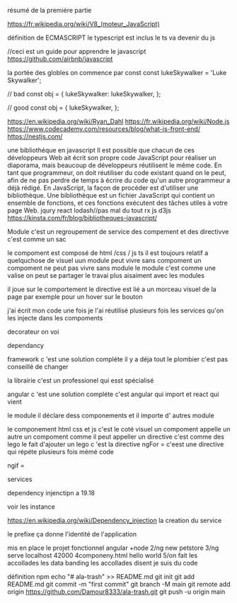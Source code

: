 résumé de la premiére partie




https://fr.wikipedia.org/wiki/V8_(moteur_JavaScript)




définition de ECMASCRIPT 
le typescript est inclus le ts va devenir du js 

//ceci est un guide pour apprendre le javascript 
https://github.com/airbnb/javascript


la portée des globles
on commence par const 
const lukeSkywalker = 'Luke Skywalker';

// bad
const obj = {
  lukeSkywalker: lukeSkywalker,
};

// good
const obj = {
  lukeSkywalker,
};

https://en.wikipedia.org/wiki/Ryan_Dahl
https://fr.wikipedia.org/wiki/Node.js
https://www.codecademy.com/resources/blog/what-is-front-end/
https://nestjs.com/


<!-- 2 eme cours -->

une bibliothéque en javascript 
Il est possible que chacun de ces développeurs Web ait écrit son propre code JavaScript pour réaliser un diaporama, mais beaucoup de développeurs réutilisent le même code. En tant que programmeur, on doit réutiliser du code existant quand on le peut, afin de ne pas perdre de temps à écrire du code qu'un autre programmeur a déjà rédigé.
En JavaScript, la façon de procéder est d'utiliser une bibliothèque. Une bibliothèque est un fichier JavaScript qui contient un ensemble de fonctions, et ces fonctions exécutent des tâches utiles à votre page Web.
jqury
react
lodash//pas mal  du tout 
rx js
d3js
https://kinsta.com/fr/blog/bibliotheques-javascript/


Module c'est un regroupement de service des compement et des directivve  c'est comme un sac 

le compoment est composé de html /css / js ts  il est toujours relatif  a quelquchose de visuel
 uun module peut vivre sans compoment 
 un compoment ne peut pas vivre sans module 
 le module c'est comme une valise 
 on peut se partager le travai plus aisaiment avec les modules 

 <!-- directives -->
 il joue sur le  comportement
le directive  est lié  a un morceau visuel de la page 
par exemple pour un hover sur le bouton


<!-- service -->
j'ai  écrit mon code une fois je l'ai réutilisé plusieurs fois 
les services qu'on les injecte dans les compoments 

<!-- 3eme cours  -->

decorateur 
on voi

dependancy
 

 framework c 'est une solution compléte il y a déja tout
 le  plombier c'est pas conseillé de changer

 la librairie c'est un professionel qui esst spécialisé 

 angular c 'est une solution compléte 
 c'est angular qui import et react qui vient 

 le module il déclare dess componements
 et il importe d' autres module

 le componement html css et js c'est le coté visuel
 un compoment appelle un autre un compoment comme il peut appeller un directive  c'est comme  des lego 
le fait d'ajouter un lego c 'est la directive
 ngFor = c'eest une directive qui répéte plusieurs fois  mémé code

 ngif =   


services 

dependency injenctipn  a 19.18

voir les instance 

https://en.wikipedia.org/wiki/Dependency_injection
la creation du service 

<!-- 'eme cous angular -->
le prefixe ça donne l'identité de l'application 

mis en place le projet fonctionnel 
angular +node 
2/ng new  petstore
3/ng serve localhost 42000
4componeny.html  hello world 
5/on fait les accollades les data banding 
les accollades disent je suis du code 


<cnn-product></cnn-product>
<!-- npm -->
définition npm
echo "# ala-trash" >> README.md
git init
git add README.md
git commit -m "first commit"
git branch -M main
git remote add origin https://github.com/Damour8333/ala-trash.git
git push -u origin main